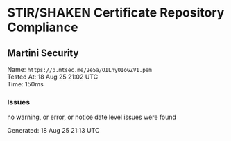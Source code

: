 # STIR/SHAKEN Certificate Repository Compliance

## Martini Security

Name: `https://p.mtsec.me/2e5a/OILnyOIoGZV1.pem`\
Tested At: 18 Aug 25 21:02 UTC\
Time: 150ms

### Issues

no warning, or error, or notice date level issues were found

Generated: 18 Aug 25 21:13 UTC